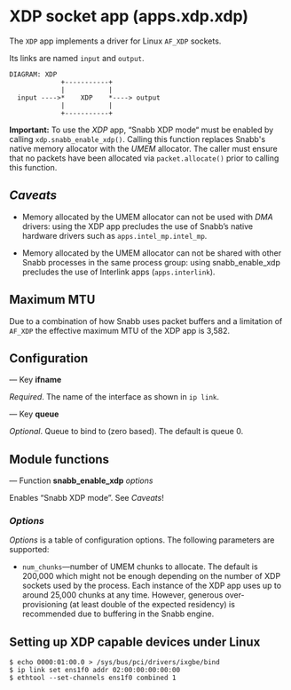 # XDP socket app (apps.xdp.xdp)

The `XDP` app implements a driver for Linux `AF_XDP` sockets.

Its links are named `input` and `output`.

    DIAGRAM: XDP
                 +-----------+
                 |           |
      input ---->*    XDP    *----> output
                 |           |
                 +-----------+

**Important:** To use the _XDP_ app, “Snabb XDP mode“ must be enabled by
calling `xdp.snabb_enable_xdp()`. Calling this function replaces Snabb's native
memory allocator with the _UMEM_ allocator. The caller must ensure that no
packets have been allocated via `packet.allocate()` prior to calling this
function.

## _Caveats_

   * Memory allocated by the UMEM allocator can not be used with _DMA_
     drivers: using the XDP app precludes the use of Snabb’s native
     hardware drivers such as `apps.intel_mp.intel_mp`.

   * Memory allocated by the UMEM allocator can not be shared with
     other Snabb processes in the same process group: using
     snabb_enable_xdp precludes the use of Interlink apps
     (`apps.interlink`).

## Maximum MTU

Due to a combination of how Snabb uses packet buffers and a limitation of
`AF_XDP` the effective maximum MTU of the XDP app is 3,582.

## Configuration

— Key **ifname**

*Required*. The name of the interface as shown in `ip link`.

— Key **queue**

*Optional*. Queue to bind to (zero based). The default is queue 0.

## Module functions

— Function **snabb_enable_xdp** *options*

Enables “Snabb XDP mode”. See _Caveats_!

### *Options*

*Options* is a table of configuration options. The following parameters are
supported:

 - `num_chunks`—number of UMEM chunks to allocate. The default is 200,000 which
   might not be enough depending on the number of XDP sockets used by the
   process. Each instance of the XDP app uses up to around 25,000 chunks at any
   time. However, generous over-provisioning (at least double of the expected
   residency) is recommended due to buffering in the Snabb engine.

## Setting up XDP capable devices under Linux

```
$ echo 0000:01:00.0 > /sys/bus/pci/drivers/ixgbe/bind
$ ip link set ens1f0 addr 02:00:00:00:00:00
$ ethtool --set-channels ens1f0 combined 1
```

